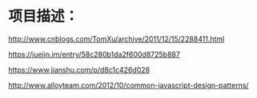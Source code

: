 # 项目描述：

http://www.cnblogs.com/TomXu/archive/2011/12/15/2288411.html

https://juejin.im/entry/58c280b1da2f600d8725b887

https://www.jianshu.com/p/d8c1c426d028

http://www.alloyteam.com/2012/10/common-javascript-design-patterns/
